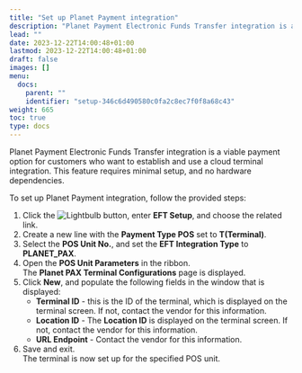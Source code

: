 ```yaml
---
title: "Set up Planet Payment integration"
description: "Planet Payment Electronic Funds Transfer integration is a viable payment option for customers who want a cloud terminal integration."
lead: ""
date: 2023-12-22T14:00:48+01:00
lastmod: 2023-12-22T14:00:48+01:00
draft: false
images: []
menu:
  docs:
    parent: ""
    identifier: "setup-346c6d490580c0fa2c8ec7f0f8a68c43"
weight: 665
toc: true
type: docs
---
```


Planet Payment Electronic Funds Transfer integration is a viable payment option for customers who want to establish and use a cloud terminal integration. This feature requires minimal setup, and no hardware dependencies.

To set up Planet Payment integration, follow the provided steps:

1. Click the ![Lightbulb](Lightbulb_icon.PNG) button, enter **EFT Setup**, and choose the related link.         
2. Create a new line with the **Payment Type POS** set to **T(Terminal)**.
3. Select the **POS Unit No.**, and set the **EFT Integration Type** to **PLANET_PAX**.
4. Open the  **POS Unit Parameters** in the ribbon.      
   The **Planet PAX Terminal Configurations** page is displayed.
5. Click **New**, and populate the following fields in the window that is displayed:
   - **Terminal ID** - this is the ID of the terminal, which is displayed on the terminal screen. If not, contact the vendor for this information.
   - **Location ID** - The **Location ID** is displayed on the terminal screen. If not, contact the vendor for this information.
   - **URL Endpoint** - Contact the vendor for this information.
6. Save and exit.     
   The terminal is now set up for the specified POS unit.